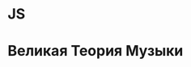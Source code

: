 # JS

<!DOCTYPE html>
<html lang="en">
<head>
    <meta charset="UTF-8">
    <title>Великая Теория Музыки</title>
    <link rel="stylesheet" type="text/css" href="style.css">
</head>
<body>

<h1>Великая Теория Музыки</h1>
</body>
</html>
